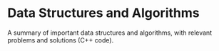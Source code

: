# Data Structures and Algorithms

A summary of important data structures and algorithms, with relevant problems and solutions (C++ code).
